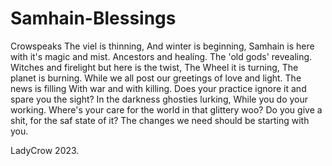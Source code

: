 # Samhain-Blessings
Crowspeaks 
The viel is thinning, 
And winter is beginning, 
Samhain is here with it's magic and mist. 
Ancestors and healing. 
The 'old gods' revealing. 
Witches and firelight but here is the twist, 
The Wheel it is turning,
The planet is burning.
While we all post our greetings of love and light. 
The news is filling 
With war and with killing. 
Does your practice ignore it and spare you the sight? 
In the darkness ghosties lurking, 
While you do your working.
Where's your care for the world in that glittery woo? 
Do you give a shit, 
for the saf state of it? 
The changes we need should be starting with you. 

LadyCrow 2023. 
